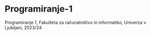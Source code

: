 # Programiranje-1
Programiranje 1, Fakulteta za računalništvo in informatiko, Univerza v Ljubljani, 2023/24
